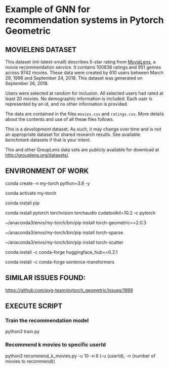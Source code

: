
# Example of GNN for recommendation systems in Pytorch Geometric

## MOVIELENS DATASET

This dataset (ml-latest-small) describes 5-star rating from [MovieLens](http://movielens.org), a movie recommendation service. It contains 100836 ratings and 951 genres across 9742 movies. These data were created by 610 users between March 29, 1996 and September 24, 2018. This dataset was generated on September 26, 2018.

Users were selected at random for inclusion. All selected users had rated at least 20 movies. No demographic information is included. Each user is represented by an id, and no other information is provided.

The data are contained in the files `movies.csv` and `ratings.csv`. More details about the contents and use of all these files follows.

This is a *development* dataset. As such, it may change over time and is not an appropriate dataset for shared research results. See available *benchmark* datasets if that is your intent.

This and other GroupLens data sets are publicly available for download at <http://grouplens.org/datasets/>.


## ENVIRONMENT OF WORK
conda create -n my-torch python=3.8 -y

conda activate my-torch

conda install pip

conda install pytorch torchvision torchaudio cudatoolkit=10.2 -c pytorch

~/anaconda3/envs/my-torch/bin/pip install torch-geometric==2.0.3

~/anaconda3/envs/my-torch/bin/pip install torch-sparse

~/anaconda3/envs/my-torch/bin/pip install torch-scatter

conda install -c conda-forge huggingface_hub==0.2.1

conda install -c conda-forge sentence-transformers

## SIMILAR ISSUES FOUND:

https://github.com/pyg-team/pytorch_geometric/issues/1999

## EXECUTE SCRIPT

### Train the recommendation model

python3 train.py

### Recommend k movies to specific userId

python3 recommend_k_movies.py -u 10 -n 6 (-u (userId), -n (number of movies to recommend))
